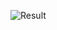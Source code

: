 ![Result](https://user-images.githubusercontent.com/90020325/216802384-6f9dbf37-a43a-41b2-9b40-60cfe2ca15a7.jpg)
